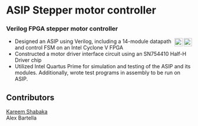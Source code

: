 # ASIP Stepper motor controller
### Verilog FPGA stepper motor controller
[<img align="right" alt="Verilog" width="22px" src="https://cdn.icon-icons.com/icons2/2107/PNG/512/file_type_verilog_icon_130092.png" />][verilog] [<img align="right" alt="Quartus Prime" width="22px" src="https://www.jackenhack.com/wp-content/uploads/2020/01/Quartus_prime_icon.png" />][quartus]
  - Designed an ASIP using Verilog, including a 14-module datapath and control FSM on an Intel Cyclone V FPGA
  - Constructed a motor driver interface circuit using an SN754410 Half-H Driver chip
  - Utilized Intel Quartus Prime for simulation and testing of the ASIP and its modules. Additionally, wrote test programs in assembly to be run on ASIP.

## Contributors
[Kareem Shabaka][kareem] <br/>
Alex Bartella

[quartus]: https://www.intel.ca/content/www/ca/en/products/details/fpga/development-tools/quartus-prime.html
[verilog]: https://verilogguide.readthedocs.io/en/latest/
[kareem]: https://github.com/kareemshabaka

